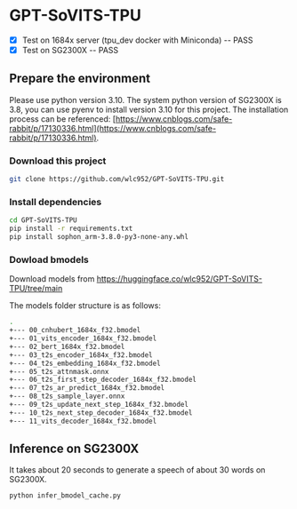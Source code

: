 # GPT-SoVITS-TPU

- [x] Test on 1684x server (tpu_dev docker with Miniconda) -- PASS
- [x] Test on SG2300X -- PASS
  
## Prepare the environment

Please use python version 3.10. The system python version of SG2300X is 3.8, you can use pyenv to install version 3.10 for this project. The installation process can be referenced: [https://www.cnblogs.com/safe-rabbit/p/17130336.html](https://www.cnblogs.com/safe-rabbit/p/17130336.html).

### Download this project

```bash
git clone https://github.com/wlc952/GPT-SoVITS-TPU.git
```

### Install dependencies

```bash
cd GPT-SoVITS-TPU
pip install -r requirements.txt
pip install sophon_arm-3.8.0-py3-none-any.whl
```

### Dowload bmodels

Download models from <https://huggingface.co/wlc952/GPT-SoVITS-TPU/tree/main>

The models folder structure is as follows:

```bash
.
+--- 00_cnhubert_1684x_f32.bmodel
+--- 01_vits_encoder_1684x_f32.bmodel
+--- 02_bert_1684x_f32.bmodel
+--- 03_t2s_encoder_1684x_f32.bmodel
+--- 04_t2s_embedding_1684x_f32.bmodel
+--- 05_t2s_attnmask.onnx
+--- 06_t2s_first_step_decoder_1684x_f32.bmodel
+--- 07_t2s_ar_predict_1684x_f32.bmodel
+--- 08_t2s_sample_layer.onnx
+--- 09_t2s_update_next_step_1684x_f32.bmodel
+--- 10_t2s_next_step_decoder_1684x_f32.bmodel
+--- 11_vits_decoder_1684x_f32.bmodel
```

## Inference on SG2300X

It takes about 20 seconds to generate a speech of about 30 words on SG2300X.

```bash
python infer_bmodel_cache.py
```
